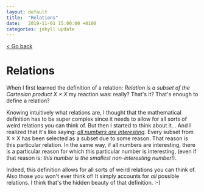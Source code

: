 ```yaml
---
layout: default
title:  "Relations"
date:   2019-11-01 15:00:00 +0100
categories: jekyll update
---
```


<p>
   <a href="/science-docs/#science_blog_and_thoughts">
      < Go back
  </a>
</p>

# Relations

When I first learned the definition of a relation: *Relation is a subset of the Cartesian product X × X* my reaction was: really? That's it? That's enough to define a relation?

Knowing intuitively what relations are, I thought that the mathematical definition has to be super complex since it needs to allow for all sorts of weird relations you can think of. But then I started to think about it... And I realized that it's like saying: [*all numbers are interesting*](https://youtu.be/Ysd1XhqMbe8). Every subset from X × X has been selected as a subset due to some reason. That reason is this particular relation. In the same way, if all numbers are interesting, there is a particular reason for which this particular number is interesting, (even if that reason is: *this number is the smallest non-interesting number*!).

Indeed, this definition allows for all sorts of weird relations you can think of. Also those you won't ever think of! It simply accounts for *all* possible relations. I think that's the hidden beauty of that definition. :-)
